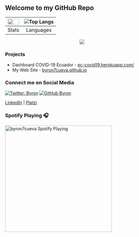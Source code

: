 ## Welcome to my GitHub Repo

| <img width="100%" src="https://github-readme-streak-stats.herokuapp.com/?user=byron7cueva&show_icons=true&locale=en&layout=compact&theme=dracula&line_height=0" /> | ![Top Langs](https://github-readme-stats.vercel.app/api/top-langs/?username=byron7cueva&layout=compact&theme=dracula&hide_border=true)|
| :----------------------------------------------------------: | :----------------------------------------------------------: |
|                            Stats                             |                          Languages                           |
<p align = "center">
 <img src="https://activity-graph.herokuapp.com/graph?username=byron7cueva&theme=redical&area=true&hide_border=true">
</p>  

### Projects

- Dashboard COVID-19 Ecuador - [ec-covid19.herokuapp.com/](http://ec-covid19.herokuapp.com/)
- My Web Site - [byron7cueva.github.io](https://byron7cueva.github.io/)

### Connect me on Social Media

[![Twitter: Byron](https://img.shields.io/twitter/follow/byron7cueva?style=social)](https://twitter.com/byron7cueva)
[![GitHub Byron](https://img.shields.io/github/followers/byron7cueva?label=follow&style=social)](https://github.com/byron7cueva)

[LinkedIn](https://ec.linkedin.com/in/byron7cueva) | [Platzi](https://platzi.com/@byron7cueva/)

### Spotify Playing 🎧

[<img src="https://now-playing-codestackr.vercel.app/api/spotify-playing" alt="byron7cueva Spotify Playing" width="350" />](https://open.spotify.com/playlist/5cTLM1a6CfH3Jo18FJhnKi)

<!--
**byron7cueva/byron7cueva** is a ✨ _special_ ✨ repository because its `README.md` (this file) appears on your GitHub profile.

Here are some ideas to get you started:

- 🔭 I’m currently working on ...
- 🌱 I’m currently learning ...
- 👯 I’m looking to collaborate on ...
- 🤔 I’m looking for help with ...
- 💬 Ask me about ...
- 📫 How to reach me: ...
- 😄 Pronouns: ...
- ⚡ Fun fact: ...
-->
